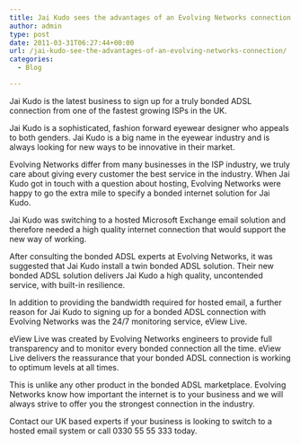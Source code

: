 ```yaml
---
title: Jai Kudo sees the advantages of an Evolving Networks connection
author: admin
type: post
date: 2011-03-31T06:27:44+00:00
url: /jai-kudo-see-the-advantages-of-an-evolving-networks-connection/
categories:
  - Blog

---
```

Jai Kudo is the latest business to sign up for a truly bonded ADSL connection from one of the fastest growing ISPs in the UK.

Jai Kudo is a sophisticated, fashion forward eyewear designer who appeals to both genders. Jai Kudo is a big name in the eyewear industry and is always looking for new ways to be innovative in their market.

Evolving Networks differ from many businesses in the ISP industry, we truly care about giving every customer the best service in the industry. When Jai Kudo got in touch with a question about hosting, Evolving Networks were happy to go the extra mile to specify a bonded internet solution for Jai Kudo.

Jai Kudo was switching to a hosted Microsoft Exchange email solution and therefore needed a high quality internet connection that would support the new way of working.

After consulting the bonded ADSL experts at Evolving Networks, it was suggested that Jai Kudo install a twin bonded ADSL solution. Their new bonded ADSL solution delivers Jai Kudo a high quality, uncontended service, with built-in resilience. 

In addition to providing the bandwidth required for hosted email, a further reason for Jai Kudo to signing up for a bonded ADSL connection with Evolving Networks was the 24/7 monitoring service, eView Live. 

eView Live was created by Evolving Networks engineers to provide full transparency and to monitor every bonded connection all the time. eView Live delivers the reassurance that your bonded ADSL connection is working to optimum levels at all times.

This is unlike any other product in the bonded ADSL marketplace. Evolving Networks know how important the internet is to your business and we will always strive to offer you the strongest connection in the industry.

Contact our UK based experts if your business is looking to switch to a hosted email system or call 0330 55 55 333 today.